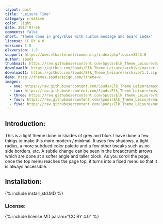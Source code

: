 ```yaml
---
layout: post
title: "Leisure Time"
category: creative
color: light
date: 2017-07-06
comments: false
short: "Theme done in grey/blue with custom message and board index"
license: CC BY 4.0
version: 1.0
elkversion: 1.0
support: https://www.elkarte.net/community/index.php?topic=2343.0
author: spuds
thumbnail: https://raw.githubusercontent.com/Spuds/Elk_Theme_Leisure/master/sample_images/topiclisting.jpg
download10: https://github.com/Spuds/Elk_Theme_Leisure/archive/master.zip
download11: https://github.com/Spuds/Elk_Theme_Leisure/archive/1.1.zip
demo: http://themes.spudsdesign.com/?theme=9
images:
  - one: https://raw.githubusercontent.com/Spuds/Elk_Theme_Leisure/master/sample_images/boardindex.jpg
  - two: https://raw.githubusercontent.com/Spuds/Elk_Theme_Leisure/master/sample_images/message.jpg
  - three: https://raw.githubusercontent.com/Spuds/Elk_Theme_Leisure/master/sample_images/searchbar.jpg
  - four: https://raw.githubusercontent.com/Spuds/Elk_Theme_Leisure/master/sample_images/stats.jpg
  - five: https://raw.githubusercontent.com/Spuds/Elk_Theme_Leisure/master/sample_images/topiclisting.jpg
---
```


## Introduction:
This is a light theme done in shades of grey and blue.  I have done a few things to make this more modern / minimal.  It uses few shadows, a tight radius, a more subdued color palette and a few other tweaks such as no side borders, etc.  A subtle change can be seen in the breadcrumb arrows which are done at a softer angle and taller block.  As you scroll the page, once the top menu reaches the page top, it turns into a fixed menu so that it is always accessible.

## Installation:
{% include install_std.MD %}

### License:
{% include license.MD param="CC BY 4.0" %}
